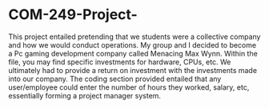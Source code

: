 # COM-249-Project-
This project entailed pretending that we students were a collective company and how we would conduct operations. My group and I decided to become a Pc gaming development company called Menacing Max Wynn. Within the file, you may find specific investments for hardware, CPUs, etc. We ultimately had to provide a return on investment with the investments made into our company. The coding section provided entailed that any  user/employee could enter the number of hours they worked, salary, etc, essentially forming a project manager system. 
